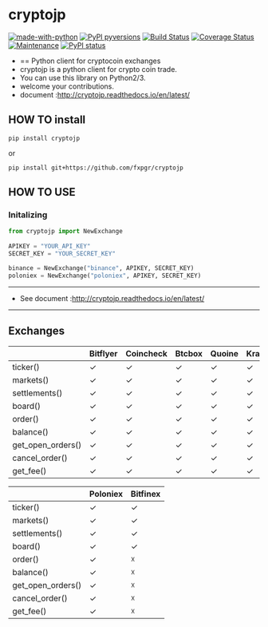 # cryptojp

[![made-with-python](https://img.shields.io/badge/Made%20with-Python-1f425f.svg)](https://www.python.org/)
[![PyPI pyversions](https://img.shields.io/pypi/pyversions/cryptojp.svg)](https://pypi.python.org/pypi/cryptojp/)
[![Build Status](https://travis-ci.org/fxpgr/cryptojp.svg?branch=master)](https://travis-ci.org/fxpgr/cryptojp)
[![Coverage Status](https://coveralls.io/repos/github/fxpgr/cryptojp/badge.svg?branch=master&date=20180130_2)](https://coveralls.io/github/fxpgr/cryptojp?branch=master)
[![Maintenance](https://img.shields.io/badge/Maintained%3F-yes-green.svg)](https://github.com/fxpgr/cryptojp/graphs/commit-activity)
[![PyPI status](https://img.shields.io/pypi/status/cryptojp.svg)](https://pypi.python.org/pypi/cryptojp/)

- == Python client for cryptocoin exchanges
- cryptojp is a python client for crypto coin trade.
- You can use this library on Python2/3.
- welcome your contributions.
- document :http://cryptojp.readthedocs.io/en/latest/


## HOW TO install

```pip install cryptojp```

or

```pip install git+https://github.com/fxpgr/cryptojp```


## HOW TO USE

### Initalizing

```python
from cryptojp import NewExchange
 
APIKEY = "YOUR_API_KEY"
SECRET_KEY = "YOUR_SECRET_KEY"

binance = NewExchange("binance", APIKEY, SECRET_KEY)
poloniex = NewExchange("poloniex", APIKEY, SECRET_KEY)
```

- - -

- See document :http://cryptojp.readthedocs.io/en/latest/

- - -


## Exchanges

|                   | Bitflyer | Coincheck | Btcbox | Quoine | Kraken | Hitbtc | Binance |
|-------------------|----------|-----------|--------|--------|--------|--------|---------|
| ticker()          | ✓        | ✓         | ✓      | ✓      | ✓      | ✓      | ✓       |
| markets()         | ✓        | ✓         | ✓      | ✓      | ✓      | ✓      | ✓       |
| settlements()     | ✓        | ✓         | ✓      | ✓      | ✓      | ✓      | ✓       |
| board()           | ✓        | ✓         | ✓      | ✓      | ✓      | ✓      | ✓       |
| order()           | ✓        | ✓         | ✓      | ✓      | ✓      | ✓      | ✓       |
| balance()         | ✓        | ✓         | ✓      | ✓      | ✓      | ✓      | ✓       |
| get_open_orders() | ✓        | ✓         | ✓      | ✓      | ✓      | ✓      | ✓       |
| cancel_order()    | ✓        | ✓         | ✓      | ✓      | ✓      | ✓      | ✓       |
| get_fee()         | ✓        | ✓         | ✓      | ✓      | ✓      | ✓      | ✓       |


|                   | Poloniex | Bitfinex  |
|-------------------|----------|-----------|
| ticker()          | ✓        | ✓         |
| markets()         | ✓        | ✓         |
| settlements()     | ✓        | ✓         |
| board()           | ✓        | ✓         |
| order()           | ✓        | ☓         |
| balance()         | ✓        | ☓         |
| get_open_orders() | ✓        | ☓         |
| cancel_order()    | ✓        | ☓         |
| get_fee()         | ✓        | ☓         |
